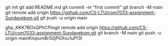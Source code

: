 git init
git add README.md
git commit -m "first commit"
git branch -M main
git remote add origin https://github.com/CS-LTU/com7033-assignment-Sundayekom.git
git push -u origin main


ghp_KKK7BOsQPhCffmgit remote add origin https://github.com/CS-LTU/com7033-assignment-Sundayekom.git
git branch -M main
git push -u origin mainKmpumBr50jPiOhiu1uPf3I